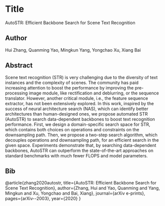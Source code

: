 # Title
AutoSTR: Efficient Backbone Search for Scene Text Recognition

## Author
Hui Zhang, Quanming Yao, Mingkun Yang, Yongchao Xu, Xiang Bai

## Abstract
Scene text recognition (STR) is very challenging due to the diversity of text instances and the complexity of scenes. The community has paid increasing attention to boost the performance by improving the pre-processing image module, like rectification and deblurring, or the sequence translator. However, another critical module, i.e., the feature sequence extractor, has not been extensively explored. In this work, inspired by the success of neural architecture search (NAS), which can identify better architectures than human-designed ones, we propose automated STR (AutoSTR) to search data-dependent backbones to boost text recognition performance. First, we design a domain-specific search space for STR, which contains both choices on operations and constraints on the downsampling path. Then, we propose a two-step search algorithm, which decouples operations and downsampling path, for an efficient search in the given space. Experiments demonstrate that, by searching data-dependent backbones, AutoSTR can outperform the state-of-the-art approaches on standard benchmarks with much fewer FLOPS and model parameters.

## Bib
@article{zhang2020autostr,
  title={AutoSTR: Efficient Backbone Search for Scene Text Recognition},
  author={Zhang, Hui and Yao, Quanming and Yang, Mingkun and Xu, Yongchao and Bai, Xiang},
  journal={arXiv e-prints},
  pages={arXiv--2003},
  year={2020}
}